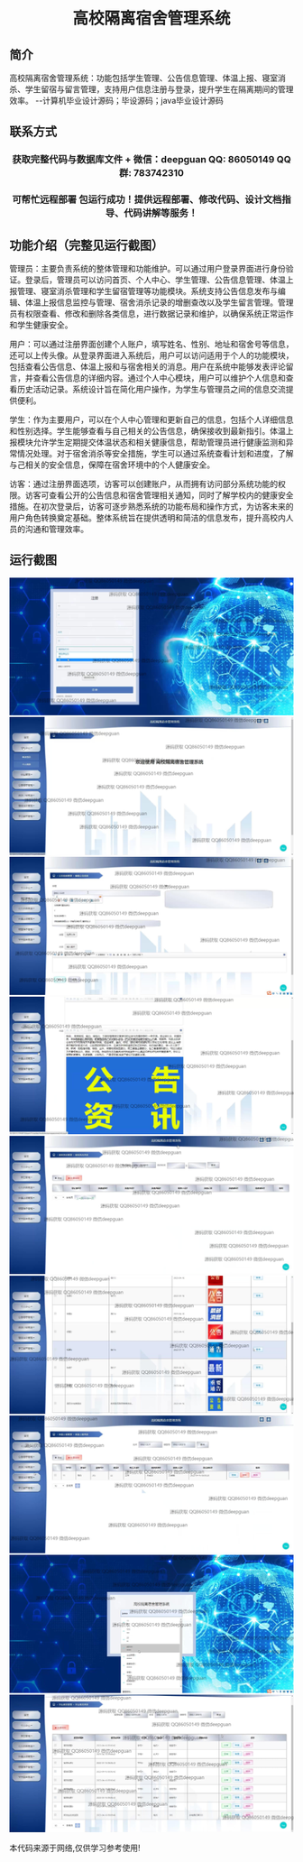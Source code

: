 <p><h1 align="center">高校隔离宿舍管理系统</h1></p>

## 简介
高校隔离宿舍管理系统：功能包括学生管理、公告信息管理、体温上报、寝室消杀、学生留宿与留言管理，支持用户信息注册与登录，提升学生在隔离期间的管理效率。    --计算机毕业设计源码；毕设源码；java毕业设计源码


## 联系方式
<p><h3 align="center">获取完整代码与数据库文件 + 微信：deepguan QQ: 86050149 QQ群: 783742310</h3></p>
<p><h3 align="center">可帮忙远程部署 包运行成功！提供远程部署、修改代码、设计文档指导、代码讲解等服务！</h3></p>

## 功能介绍（完整见运行截图）
管理员：主要负责系统的整体管理和功能维护。可以通过用户登录界面进行身份验证。登录后，管理员可以访问首页、个人中心、学生管理、公告信息管理、体温上报管理、寝室消杀管理和学生留宿管理等功能模块。系统支持公告信息发布与编辑、体温上报信息监控与管理、宿舍消杀记录的增删查改以及学生留言管理。管理员有权限查看、修改和删除各类信息，进行数据记录和维护，以确保系统正常运作和学生健康安全。

用户：可以通过注册界面创建个人账户，填写姓名、性别、地址和宿舍号等信息，还可以上传头像。从登录界面进入系统后，用户可以访问适用于个人的功能模块，包括查看公告信息、体温上报和与宿舍相关的消息。用户在系统中能够发表评论留言，并查看公告信息的详细内容。通过个人中心模块，用户可以维护个人信息和查看历史活动记录。系统设计旨在简化用户操作，为学生与管理员之间的信息交流提供便利。

学生：作为主要用户，可以在个人中心管理和更新自己的信息，包括个人详细信息和性别选择。学生能够查看与自己相关的公告信息，确保接收到最新指引。体温上报模块允许学生定期提交体温状态和相关健康信息，帮助管理员进行健康监测和异常情况处理。对于宿舍消杀等安全措施，学生可以通过系统查看计划和进度，了解与己相关的安全信息，保障在宿舍环境中的个人健康安全。

访客：通过注册界面选项，访客可以创建账户，从而拥有访问部分系统功能的权限。访客可查看公开的公告信息和宿舍管理相关通知，同时了解学校内的健康安全措施。在初次登录后，访客可逐步熟悉系统的功能布局和操作方式，为访客未来的用户角色转换奠定基础。整体系统旨在提供透明和简洁的信息发布，提升高校内人员的沟通和管理效率。


## 运行截图
![](img/001.jpg)
![](img/002.jpg)
![](img/003.jpg)
![](img/004.jpg)
![](img/005.jpg)
![](img/006.jpg)
![](img/007.jpg)
![](img/008.jpg)
![](img/009.jpg)

<p>本代码来源于网络,仅供学习参考使用!</p>
